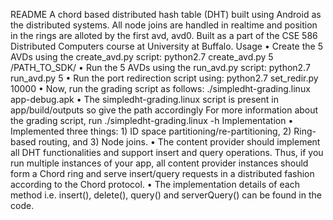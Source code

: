 README
A chord based distributed hash table (DHT) built using Android as the distributed systems. All node joins are handled in realtime and position in the rings are alloted by the first avd, avd0. Built as a part of the CSE 586 Distributed Computers course at University at Buffalo.
Usage
•	Create the 5 AVDs using the create_avd.py script: python2.7 create_avd.py 5 /PATH_TO_SDK/
•	Run the 5 AVDs using the run_avd.py script: python2.7 run_avd.py 5
•	Run the port redirection script using: python2.7 set_redir.py 10000
•	Now, run the grading script as follows: ./simpledht-grading.linux app-debug.apk
•	The simpledht-grading.linux script is present in app/build/outputs so give the path accordingly
For more information about the grading script, run ./simpledht-grading.linux -h
Implementation
•	Implemented three things: 1) ID space partitioning/re-partitioning, 2) Ring-based routing, and 3) Node joins.
•	The content provider should implement all DHT functionalities and support insert and query operations. Thus, if you run multiple instances of your app, all content provider instances should form a Chord ring and serve insert/query requests in a distributed fashion according to the Chord protocol.
•	The implementation details of each method i.e. insert(), delete(), query() and serverQuery() can be found in the code.




